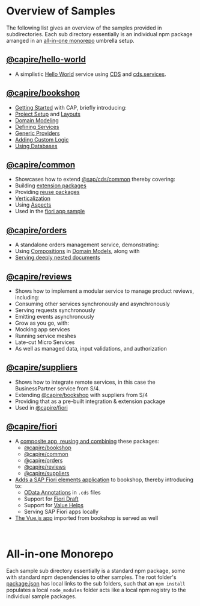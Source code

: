 # Overview of Samples

The following list gives an overview of the samples provided in subdirectories.
Each sub directory essentially is an individual npm package arranged in an [all-in-one monorepo](all-in-one-monorepo) umbrella setup.


## [@capire/hello-world](hello)

- A simplistic [Hello World](https://cap.cloud.sap/docs/get-started/hello-world) service using [CDS](https://cap.cloud.sap/docs/cds/) and [cds.services](https://cap.cloud.sap/docs/node.js/api#services-api).


## [@capire/bookshop](bookshop)

- [Getting Started](https://cap.cloud.sap/docs/get-started/in-a-nutshell) with CAP, briefly introducing:
- [Project Setup](https://cap.cloud.sap/docs/get-started/) and [Layouts](https://cap.cloud.sap/docs/get-started/projects)
- [Domain Modeling](https://cap.cloud.sap/docs/guides/domain-models)
- [Defining Services](https://cap.cloud.sap/docs/guides/providing-services)
- [Generic Providers](https://cap.cloud.sap/docs/guides/generic-providers)
- [Adding Custom Logic](https://cap.cloud.sap/docs/guides/service-impl)
- [Using Databases](https://cap.cloud.sap/docs/guides/databases)


## [@capire/common](common)

- Showcases how to extend [@sap/cds/common](https://cap.cloud.sap/docs/cds/common) thereby covering:
- Building [extension packages](https://cap.cloud.sap/docs/guides/domain-models#aspects-extensibility)
- Providing [reuse packages](https://cap.cloud.sap/docs/get-started/projects#sharing-and-reusing-content)
- [Verticalization](https://cap.cloud.sap/docs/cds/common#adapting-to-your-needs)
- Using [Aspects](https://cap.cloud.sap/docs/cds/cdl#aspects)
- Used in the [fiori app sample](#fiori)


## [@capire/orders](orders)

- A standalone orders management service, demonstrating:
- Using [Compositions](https://cap.cloud.sap/docs/cds/cdl#compositions) in [Domain Models](https://cap.cloud.sap/docs/guides/domain-models), along with
- [Serving deeply nested documents](https://cap.cloud.sap/docs/guides/generic-providers#serving-structured-data)


## [@capire/reviews](reviews)

- Shows how to implement a modular service to manage product reviews, including:
- Consuming other services synchronously and asynchronously
- Serving requests synchronously
- Emitting events asynchronously
- Grow as you go, with:
- Mocking app services
- Running service meshes
- Late-cut Micro Services
- As well as managed data, input validations, and authorization

## [@capire/suppliers](suppliers)

- Shows how to integrate remote services, in this case the BusinessPartner service from S/4.
- Extending [@capire/bookshop](bookshop) with suppliers from S/4
- Providing that as a pre-built integration & extension package
- Used in [@capire/fiori](fiori)


## [@capire/fiori](fiori)

- A [composite app, reusing and combining](https://cap.cloud.sap/docs/guides/verticalize) these packages:
  - [@capire/bookshop](bookshop)
  - [@capire/common](common)
  - [@capire/orders](orders)
  - [@capire/reviews](reviews)
  - [@capire/suppliers](suppliers)
- [Adds a SAP Fiori elements application](https://cap.cloud.sap/docs/guides/fiori/) to bookshop, thereby introducing to:
  - [OData Annotations](https://cap.cloud.sap/docs/guides/fiori#adding-odata-annotations) in `.cds` files
  - Support for [Fiori Draft](https://cap.cloud.sap/docs/guides/fiori#draft)
  - Support for [Value Helps](https://cap.cloud.sap/docs/guides/fiori#value-help)
  - Serving SAP Fiori apps locally
- [The Vue.js app](bookshop/app/vue) imported from bookshop is served as well


<br>

# All-in-one Monorepo

Each sample sub directory essentially is a standard npm package, some with standard npm dependencies to other samples. The root folder's [package.json](package.json) has local links to the sub folders, such that an `npm install` populates a local `node_modules` folder acts like a local npm registry to the individual sample packages.
